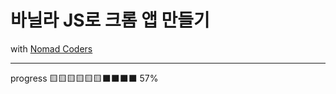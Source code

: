 # 바닐라 JS로 크롬 앱 만들기
with [Nomad Coders](https://nomadcoders.co/javascript-for-beginners/lobby)
___
progress 🟨🟨🟨🟨🟨🟨⬛️⬛️⬛️⬛️ 57%